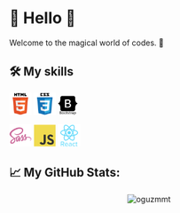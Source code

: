 # 🚀 Hello 👋

Welcome to the magical world of codes. 🌟
 <br>
 
## 🛠️ My skills

 <a href="#"><img src="https://raw.githubusercontent.com/devicons/devicon/master/icons/html5/html5-original-wordmark.svg" alt="HTML5" width="40" height="40" /></a>
 <a href="#"><img src="https://raw.githubusercontent.com/devicons/devicon/master/icons/css3/css3-original-wordmark.svg" alt="CSS3" width="40" height="40" /></a>
 <a href="#"><img src="https://raw.githubusercontent.com/devicons/devicon/master/icons/bootstrap/bootstrap-plain-wordmark.svg" alt="Bootstrap" width="35" height="35" /></a>
 
 <a href="https://sass-lang.com" target="_blank" rel="noreferrer"> <img src="https://raw.githubusercontent.com/devicons/devicon/master/icons/sass/sass-original.svg" alt="sass" width="40" height="40"/></a>
 <a href="#"><img src="https://raw.githubusercontent.com/devicons/devicon/master/icons/javascript/javascript-original.svg" alt="JavaScript" width="40" height="40" /></a>
 <a href="#"><img src="https://raw.githubusercontent.com/devicons/devicon/master/icons/react/react-original-wordmark.svg" alt="React" width="40" height="40" /></a>
  

## 📈 My GitHub Stats:

<p align="center">
  <img align="center" src="https://github-readme-stats.vercel.app/api?username=oguzmmt&show_icons=true&locale=en" alt="oguzmmt" />
</p>


